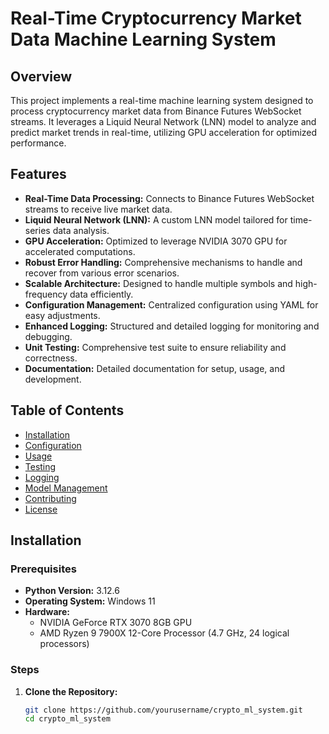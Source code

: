 # Real-Time Cryptocurrency Market Data Machine Learning System

## Overview

This project implements a real-time machine learning system designed to process cryptocurrency market data from Binance Futures WebSocket streams. It leverages a Liquid Neural Network (LNN) model to analyze and predict market trends in real-time, utilizing GPU acceleration for optimized performance.

## Features

- **Real-Time Data Processing:** Connects to Binance Futures WebSocket streams to receive live market data.
- **Liquid Neural Network (LNN):** A custom LNN model tailored for time-series data analysis.
- **GPU Acceleration:** Optimized to leverage NVIDIA 3070 GPU for accelerated computations.
- **Robust Error Handling:** Comprehensive mechanisms to handle and recover from various error scenarios.
- **Scalable Architecture:** Designed to handle multiple symbols and high-frequency data efficiently.
- **Configuration Management:** Centralized configuration using YAML for easy adjustments.
- **Enhanced Logging:** Structured and detailed logging for monitoring and debugging.
- **Unit Testing:** Comprehensive test suite to ensure reliability and correctness.
- **Documentation:** Detailed documentation for setup, usage, and development.

## Table of Contents

- [Installation](#installation)
- [Configuration](#configuration)
- [Usage](#usage)
- [Testing](#testing)
- [Logging](#logging)
- [Model Management](#model-management)
- [Contributing](#contributing)
- [License](#license)

## Installation

### Prerequisites

- **Python Version:** 3.12.6
- **Operating System:** Windows 11
- **Hardware:**
  - NVIDIA GeForce RTX 3070 8GB GPU
  - AMD Ryzen 9 7900X 12-Core Processor (4.7 GHz, 24 logical processors)

### Steps

1. **Clone the Repository:**

   ```bash
   git clone https://github.com/yourusername/crypto_ml_system.git
   cd crypto_ml_system
